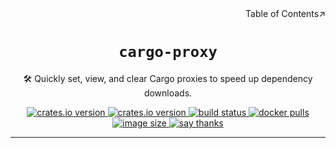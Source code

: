 <div align=right>Table of Contents↗️</div>

<h1 align=center><code>cargo-proxy</code></h1>

<p align=center>🛠️ Quickly set, view, and clear Cargo proxies to speed up dependency downloads.</p>

<div align=center>
  <a href="https://crates.io/crates/cargo-proxy">
    <img src="https://img.shields.io/crates/v/cargo-proxy.svg" alt="crates.io version">
  </a>
  <a href="https://crates.io/crates/cargo-proxy">
    <img src="https://img.shields.io/github/repo-size/lvillis/cargo-proxy?style=flat-square&color=328657" alt="crates.io version">
  </a>
  <a href="https://github.com/lvillis/cargo-proxy/actions">
    <img src="https://github.com/lvillis/cargo-proxy/actions/workflows/ci.yaml/badge.svg" alt="build status">
  </a>
  <a href="https://hub.docker.com/r/lvillis/cargo-proxy">
    <img src="https://img.shields.io/docker/pulls/lvillis/cargo-proxy?style=flat-square" alt="docker pulls">
  </a>
  <a href="https://hub.docker.com/r/lvillis/cargo-proxy">
    <img src="https://img.shields.io/docker/image-size/lvillis/cargo-proxy/latest?style=flat-square" alt="image size">
  </a>
  <a href="mailto:lvillis@outlook.com?subject=Thanks%20for%20cargo-proxy!">
    <img src="https://img.shields.io/badge/Say%20Thanks-!-1EAEDB.svg" alt="say thanks">
  </a>

</div>

---
